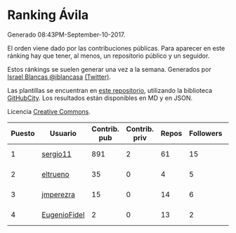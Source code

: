 # Ranking Ávila

Generado 08:43PM-September-10-2017.

El orden viene dado por las contribuciones públicas. Para aparecer en este ránking hay que tener, al menos, un repositorio público y un seguidor.

Estos ránkings se suelen generar una vez a la semana. Generados por [Israel Blancas @iblancasa](https://github.com/iblancasa/) [(Twitter)](https://twitter.com/iblancasa).

Las plantillas se encuentran en [este repositorio](https://github.com/iblancasa/GH-Spanish-Ranking), utilizando la biblioteca [GitHubCity](https://github.com/iblancasa/GitHubCity). Los resultados están disponibles en MD y en JSON.

Licencia [Creative Commons](https://creativecommons.org/licenses/by/4.0/).

| Puesto   |  Usuario  | Contrib. pub | Contrib. priv |Repos| Followers | Desde |  Avatar  |
|----------|-----------|--------------|---------------|-----|-----------|-------|----------|
|1|[sergio11](https://github.com/sergio11)|891|2|61|15|2014-03-19|![sergio11](https://avatars0.githubusercontent.com/u/6996211)|
|2|[eltrueno](https://github.com/eltrueno)|35|0|4|5|2015-04-06|![eltrueno](https://avatars3.githubusercontent.com/u/11823645)|
|3|[jmperezra](https://github.com/jmperezra)|15|0|14|6|2012-09-04|![jmperezra](https://avatars2.githubusercontent.com/u/2276963)|
|4|[EugenioFidel](https://github.com/EugenioFidel)|2|0|13|2|2015-06-01|![EugenioFidel](https://avatars2.githubusercontent.com/u/12699680)|
